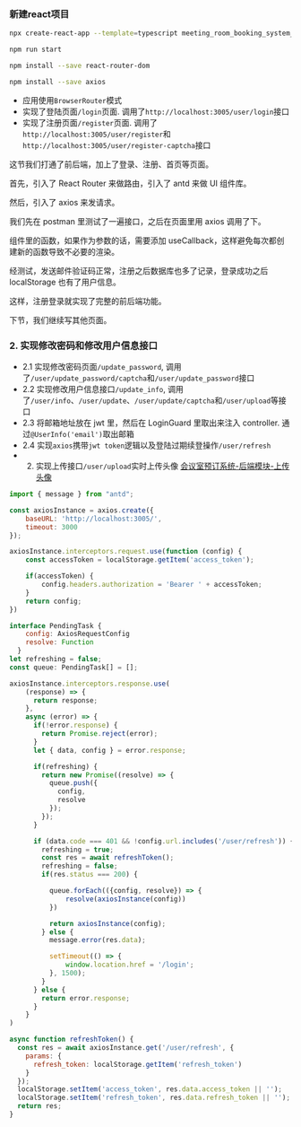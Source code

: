 ### 新建react项目
```sh
npx create-react-app --template=typescript meeting_room_booking_system_frontend_user

npm run start

npm install --save react-router-dom

npm install --save axios
```
- 应用使用`BrowserRouter`模式
- 实现了登陆页面`/login`页面.  调用了`http://localhost:3005/user/login`接口
- 实现了注册页面`/register`页面. 调用了`http://localhost:3005/user/register`和`http://localhost:3005/user/register-captcha`接口

这节我们打通了前后端，加上了登录、注册、首页等页面。

首先，引入了 React Router 来做路由，引入了 antd 来做 UI 组件库。

然后，引入了 axios 来发请求。

我们先在 postman 里测试了一遍接口，之后在页面里用 axios 调用了下。

组件里的函数，如果作为参数的话，需要添加 useCallback，这样避免每次都创建新的函数导致不必要的渲染。

经测试，发送邮件验证码正常，注册之后数据库也多了记录，登录成功之后 localStorage 也有了用户信息。

这样，注册登录就实现了完整的前后端功能。

下节，我们继续写其他页面。

### 2. 实现修改密码和修改用户信息接口

- 2.1 实现修改密码页面`/update_password`, 调用了`/user/update_password/captcha`和`/user/update_password`接口
- 2.2 实现修改用户信息接口`/update_info`, 调用了`/user/info`、`/user/update`、`/user/update/captcha`和`/user/upload`等接口
- 2.3 将邮箱地址放在 jwt 里，然后在 LoginGuard 里取出来注入 controller. 通过`@UserInfo('email')`取出邮箱
- 2.4 实现`axios`携带`jwt token`逻辑以及登陆过期续登操作`/user/refresh`
- 2. 实现上传接口`/user/upload`实时上传头像 [会议室预订系统-后端模块-上传头像](../meeting_room_booking_system_backend/README.md)
```js
import { message } from "antd";

const axiosInstance = axios.create({
    baseURL: 'http://localhost:3005/',
    timeout: 3000
});

axiosInstance.interceptors.request.use(function (config) {
    const accessToken = localStorage.getItem('access_token');

    if(accessToken) {
        config.headers.authorization = 'Bearer ' + accessToken;
    }
    return config;
})

interface PendingTask {
    config: AxiosRequestConfig
    resolve: Function
  }
let refreshing = false;
const queue: PendingTask[] = [];

axiosInstance.interceptors.response.use(
    (response) => {
      return response;
    },
    async (error) => {
      if(!error.response) {
        return Promise.reject(error);
      }
      let { data, config } = error.response;

      if(refreshing) {
        return new Promise((resolve) => {
          queue.push({
            config,
            resolve
          });
        });
      }

      if (data.code === 401 && !config.url.includes('/user/refresh')) {
        refreshing = true;
        const res = await refreshToken();
        refreshing = false;
        if(res.status === 200) {

          queue.forEach(({config, resolve}) => {
              resolve(axiosInstance(config))
          })

          return axiosInstance(config);
        } else {
          message.error(res.data);

          setTimeout(() => {
              window.location.href = '/login';
          }, 1500);
        }
      } else {
        return error.response;
      }
    }
)

async function refreshToken() {
  const res = await axiosInstance.get('/user/refresh', {
    params: {
      refresh_token: localStorage.getItem('refresh_token')
    }
  });
  localStorage.setItem('access_token', res.data.access_token || '');
  localStorage.setItem('refresh_token', res.data.refresh_token || '');
  return res;
}
```



